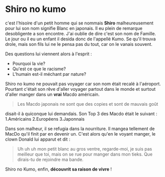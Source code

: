 # Shiro no kumo

c'est l'hisoire d'un petit homme qui se nommais **Shiro** malheureusement pour lui son nom signifie Blanc en japonais. Il eu plein de remarque desobligente a son encontre. J'ai oublie de dire c'est son nom de Famille. Le jour ou il eu un enfant il desida donc de l'appellé Kumo. Se qu'il trouva drole, mais son fils lui ne le pensa pas du tout, car on le vanais souvent. 

Des questions lui viennent alors à l'esprit :
- Pourquoi la vie?
- Qu'est ce que le racisme?
- L'humain est-il méchant par nature?

Shiro no kumo ne pouvait pas voyager car son nom était recalé à l'aéroport. Pourtant c'était son rêve d'aller voyager partout dans le monde et surtout d'aller manger dans un **vrai** Macdo américain.
>Les Macdo japonais ne sont que des copies et sont de mauvais goût

disait-il à quiconque lui demandais.
Son Top 3 des Macdo était le suivant :
1.Américains
2.Européens
3.Japonnais

Dans son malheur, il se refugia dans la nourriture. Il mangea tellement de MacDo qu'il finit par en devenir un. C'est alors qu'en le voyant manger, le clown Donald lui apparut et dit :
> Uh uh uh mon petit blanc au gros ventre, regarde-moi, je suis pas meilleur que toi, mais on se rue pour manger dans mon tieks. Que dirais-tu de rejoindre ma bande.

Shiro no Kumo, enfin, **découvrit sa raison de vivre** !

